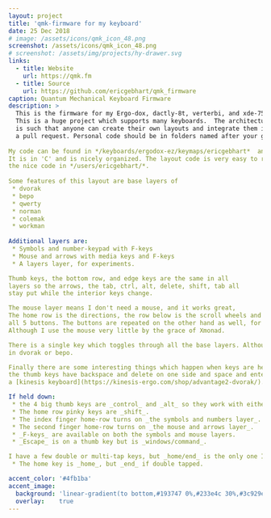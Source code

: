 ```yaml
---
layout: project
title: 'qmk-firmware for my keyboard'
date: 25 Dec 2018
# image: /assets/icons/qmk_icon_48.png
screenshot: /assets/icons/qmk_icon_48.png
# screenshot: /assets/img/projects/hy-drawer.svg
links:
  - title: Website
    url: https://qmk.fm 
  - title: Source
    url: https://github.com/ericgebhart/qmk_firmware
caption: Quantum Mechanical Keyboard Firmware
description: >
  This is the firmware for my Ergo-dox, dactly-8t, verterbi, and xde-75 keyboards.
  This is a huge project which supports many keyboards.  The architecture of the project
  is such that anyone can create their own layouts and integrate them into the project with
  a pull request. Personal code should be in folders named after your github account.  
    
My code can be found in */keyboards/ergodox-ez/keymaps/ericgebhart*  and in */users/ericgebhart*.
It is in 'C' and is nicely organized. The layout code is very easy to read, all because of
the nice code in */users/ericgebhart/*.  
  
Some features of this layout are base layers of 
 * dvorak
 * bepo 
 * qwerty
 * norman
 * colemak
 * workman   
  
Additional layers are: 
 * Symbols and number-keypad with F-keys
 * Mouse and arrows with media keys and F-keys
 * A layers layer, for experiments.

Thumb keys, the bottom row, and edge keys are the same in all
layers so the arrows, the tab, ctrl, alt, delete, shift, tab all
stay put while the interior keys change.

The mouse layer means I don't need a mouse, and it works great,
The home row is the directions, the row below is the scroll wheels and the row above is
all 5 buttons. The buttons are repeated on the other hand as well, for drag and drop.
Although I use the mouse very little by the grace of Xmonad.

There is a single key which toggles through all the base layers. Although I usually leave it
in dvorak or bepo.

Finally there are some interesting things which happen when keys are held down.
the thumb keys have backspace and delete on one side and space and enter on the other like
a [kinesis keyboard](https://kinesis-ergo.com/shop/advantage2-dvorak/). 

If held down:
 * the 4 big thumb keys are _control_ and _alt_ so they work with either hand. 
 * The home row pinky keys are _shift_.
 * The index finger home-row turns on _the symbols and numbers layer_.
 * The second finger home-row turns on _the mouse and arrows layer_.
 * _F-keys_ are available on both the symbols and mouse layers.
 * _Escape_ is on a thumb key but is _windows/command_.

I have a few double or multi-tap keys, but _home/end_ is the only one I use very much.
 * The home key is _home_, but _end_ if double tapped.

accent_color: '#4fb1ba'
accent_image:
  background: 'linear-gradient(to bottom,#193747 0%,#233e4c 30%,#3c929e 50%,#d5d5d4 70%,#cdccc8 100%)'
  overlay:    true
---
```

